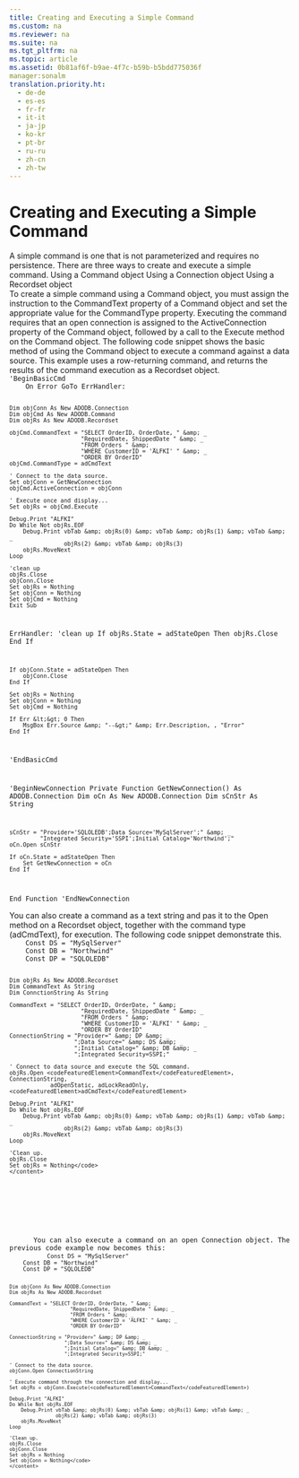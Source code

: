 ```yaml
---
title: Creating and Executing a Simple Command
ms.custom: na
ms.reviewer: na
ms.suite: na
ms.tgt_pltfrm: na
ms.topic: article
ms.assetid: 0b81af6f-b9ae-4f7c-b59b-b5bdd775036f
manager:sonalm
translation.priority.ht: 
  - de-de
  - es-es
  - fr-fr
  - it-it
  - ja-jp
  - ko-kr
  - pt-br
  - ru-ru
  - zh-cn
  - zh-tw
---
```

# Creating and Executing a Simple Command
<?xml version="1.0" encoding="utf-8"?>
<developerReferenceWithoutSyntaxDocument xmlns="http://ddue.schemas.microsoft.com/authoring/2003/5" xmlns:xlink="http://www.w3.org/1999/xlink" xmlns:xsi="http://www.w3.org/2001/XMLSchema-instance" xsi:schemaLocation="http://ddue.schemas.microsoft.com/authoring/2003/5 http://dduestorage.blob.core.windows.net/ddueschema/developer.xsd">
  <introduction>
    <para>A simple command is one that is not parameterized and requires no persistence. There are three ways to create and execute a simple command.

</para>
    <list class="bullet">
      <listItem>
        <para>Using a <legacyBold>Command</legacyBold> object</para>
      </listItem>
      <listItem>
        <para>Using a <legacyBold>Connection</legacyBold> object</para>
      </listItem>
      <listItem>
        <para>Using a <legacyBold>Recordset</legacyBold> object</para>
      </listItem>
    </list>
  </introduction>
  <section>
    <title>Using a Command object</title>
    <content>
      <para>To create a simple command using a <legacyBold>Command</legacyBold> object, you must assign the instruction to the <legacyBold>CommandText</legacyBold> property of a <legacyBold>Command</legacyBold> object and set the appropriate value for the <legacyBold>CommandType</legacyBold> property. Executing the command requires that an open connection is assigned to the <legacyBold>ActiveConnection</legacyBold> property of the <legacyBold>Command</legacyBold> object, followed by a call to the <legacyBold>Execute</legacyBold> method on the <legacyBold>Command</legacyBold> object. </para>
      <para>The following code snippet shows the basic method of using the <legacyBold>Command</legacyBold> object to execute a command against a data source. This example uses a row-returning command, and returns the results of the command execution as a <legacyBold>Recordset</legacyBold> object.</para>
      <code>    'BeginBasicCmd
    On Error GoTo ErrHandler:
    
    Dim objConn As New ADODB.Connection
    Dim objCmd As New ADODB.Command
    Dim objRs As New ADODB.Recordset
    
    objCmd.CommandText = "SELECT OrderID, OrderDate, " &amp; _
                         "RequiredDate, ShippedDate " &amp; _
                         "FROM Orders " &amp; _
                         "WHERE CustomerID = 'ALFKI' " &amp; _
                         "ORDER BY OrderID"
    objCmd.CommandType = adCmdText
    
    ' Connect to the data source.
    Set objConn = GetNewConnection
    objCmd.ActiveConnection = objConn
    
    ' Execute once and display...
    Set objRs = objCmd.Execute
    
    Debug.Print "ALFKI"
    Do While Not objRs.EOF
        Debug.Print vbTab &amp; objRs(0) &amp; vbTab &amp; objRs(1) &amp; vbTab &amp; _
                    objRs(2) &amp; vbTab &amp; objRs(3)
        objRs.MoveNext
    Loop
    
    'clean up
    objRs.Close
    objConn.Close
    Set objRs = Nothing
    Set objConn = Nothing
    Set objCmd = Nothing
    Exit Sub
    
ErrHandler:
    'clean up
    If objRs.State = adStateOpen Then
        objRs.Close
    End If
    
    If objConn.State = adStateOpen Then
        objConn.Close
    End If
    
    Set objRs = Nothing
    Set objConn = Nothing
    Set objCmd = Nothing
    
    If Err &lt;&gt; 0 Then
        MsgBox Err.Source &amp; "--&gt;" &amp; Err.Description, , "Error"
    End If
'EndBasicCmd


'BeginNewConnection
Private Function GetNewConnection() As ADODB.Connection
    Dim oCn As New ADODB.Connection
    Dim sCnStr As String
    
    sCnStr = "Provider='SQLOLEDB';Data Source='MySqlServer';" &amp; _
             "Integrated Security='SSPI';Initial Catalog='Northwind';"
    oCn.Open sCnStr
    
    If oCn.State = adStateOpen Then
        Set GetNewConnection = oCn
    End If
    
End Function
'EndNewConnection</code>
    </content>
  </section>
  <section>
    <title>Using a Recordset object</title>
    <content>
      <para>You can also create a command as a text string and pas it to the <legacyBold>Open</legacyBold> method on a <legacyBold>Recordset</legacyBold> object, together with the command type (adCmdText), for execution. The following code snippet demonstrate this.</para>
      <code>    
    Const DS = "MySqlServer"
    Const DB = "Northwind"
    Const DP = "SQLOLEDB"
    
    Dim objRs As New ADODB.Recordset
    Dim CommandText As String
    Dim ConnctionString As String
    
    CommandText = "SELECT OrderID, OrderDate, " &amp; _
                         "RequiredDate, ShippedDate " &amp; _
                         "FROM Orders " &amp; _
                         "WHERE CustomerID = 'ALFKI' " &amp; _
                         "ORDER BY OrderID"
    ConnectionString = "Provider=" &amp; DP &amp; _
                       ";Data Source=" &amp; DS &amp; _
                       ";Initial Catalog=" &amp; DB &amp; _
                       ";Integrated Security=SSPI;"
    
    ' Connect to data source and execute the SQL command.
    objRs.Open <codeFeaturedElement>CommandText</codeFeaturedElement>, ConnectionString, _
                adOpenStatic, adLockReadOnly, <codeFeaturedElement>adCmdText</codeFeaturedElement>
    
    Debug.Print "ALFKI"
    Do While Not objRs.EOF
        Debug.Print vbTab &amp; objRs(0) &amp; vbTab &amp; objRs(1) &amp; vbTab &amp; _
                    objRs(2) &amp; vbTab &amp; objRs(3)
        objRs.MoveNext
    Loop
    
    'Clean up.
    objRs.Close
    Set objRs = Nothing</code>
    </content>
  </section>
  <section>
    <title>Using a Connection object</title>
    <content>
      <para>You can also execute a command on an open Connection object. The previous code example now becomes this:</para>
      <code>    Const DS = "MySqlServer"
    Const DB = "Northwind"
    Const DP = "SQLOLEDB"
    
    
    Dim objConn As New ADODB.Connection
    Dim objRs As New ADODB.Recordset
    
    CommandText = "SELECT OrderID, OrderDate, " &amp; _
                         "RequiredDate, ShippedDate " &amp; _
                         "FROM Orders " &amp; _
                         "WHERE CustomerID = 'ALFKI' " &amp; _
                         "ORDER BY OrderID"
                         
    ConnectionString = "Provider=" &amp; DP &amp; _
                       ";Data Source=" &amp; DS &amp; _
                       ";Initial Catalog=" &amp; DB &amp; _
                       ";Integrated Security=SSPI;"
    
    ' Connect to the data source.
    objConn.Open ConnectionString
    
    ' Execute command through the connection and display...
    Set objRs = objConn.Execute(<codeFeaturedElement>CommandText</codeFeaturedElement>)
    
    Debug.Print "ALFKI"
    Do While Not objRs.EOF
        Debug.Print vbTab &amp; objRs(0) &amp; vbTab &amp; objRs(1) &amp; vbTab &amp; _
                    objRs(2) &amp; vbTab &amp; objRs(3)
        objRs.MoveNext
    Loop
    
    'Clean up.
    objRs.Close
    objConn.Close
    Set objRs = Nothing
    Set objConn = Nothing</code>
    </content>
  </section>
  <relatedTopics />
</developerReferenceWithoutSyntaxDocument>